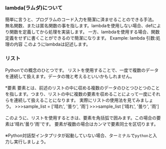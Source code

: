 ### lambda(ラムダ)について
簡単に言うと、プログラムのコード入力を簡潔に済ませることのできる手法。  無名関数、または匿名関数の事を指します。lambdaを使用しない場合、defにより関数を定義してから処理を実装します。  一方、lambdaを使用する場合、関数定義をせずに書くことができるので簡潔になります。  Example: lambda 引数:処理の内容  このようにlambdaは記述します。

### リスト
Pythonでの概念のひとつです。  リストを使用することで、一度で複数のデータを連続して扱えます。データの塊と考えるといいかもしれません。
<br />
<br />
*要素
要素とは、前述のリストの中に収める複数のデータのひとつひとつのことを指します。つまり、リストの中に複数の要素を収めることによって一度にそれらを連続して扱えることになります。  実際にリストの使用法を見てみましょう。  >>>sample_list = ['晴れ', '曇り', '雨']  >>>sample_list  ['晴れ', '曇り', '雨']
<br />
<br />
このように、リストを使用するときは、要素を角括弧で囲みます。この場合の要素は'晴れ'曇り'雨'です。  要素が複数の場合はカンマで要素同士を区切ります。
<br />
<br />
※Python対話型インタプリタが起動していない場合、ターミナルで`python`と入力し実行しましょう。
